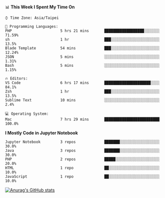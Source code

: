 <!--### Hi there 👋-->

<!--
**treevel/treevel** is a ✨ _special_ ✨ repository because its `README.md` (this file) appears on your GitHub profile.

Here are some ideas to get you started:

- 🔭 I’m currently working on ...
- 🌱 I’m currently learning ...
- 👯 I’m looking to collaborate on ...
- 🤔 I’m looking for help with ...
- 💬 Ask me about ...
- 📫 How to reach me: ...
- 😄 Pronouns: ...
- ⚡ Fun fact: ...
-->

<!--START_SECTION:waka-->
📊 **This Week I Spent My Time On** 

```text
⌚︎ Time Zone: Asia/Taipei

💬 Programming Languages: 
PHP                      5 hrs 21 mins       ██████████████████░░░░░░░   71.59% 
sh                       1 hr                ███░░░░░░░░░░░░░░░░░░░░░░   13.5% 
Blade Template           54 mins             ███░░░░░░░░░░░░░░░░░░░░░░   12.24% 
JSON                     5 mins              ░░░░░░░░░░░░░░░░░░░░░░░░░   1.31% 
Bash                     5 mins              ░░░░░░░░░░░░░░░░░░░░░░░░░   1.15%

🔥 Editors: 
VS Code                  6 hrs 17 mins       █████████████████████░░░░   84.1% 
Zsh                      1 hr                ███░░░░░░░░░░░░░░░░░░░░░░   13.5% 
Sublime Text             10 mins             ░░░░░░░░░░░░░░░░░░░░░░░░░   2.4%

💻 Operating System: 
Mac                      7 hrs 29 mins       █████████████████████████   100.0%

```

**I Mostly Code in Jupyter Notebook** 

```text
Jupyter Notebook         3 repos             ███████░░░░░░░░░░░░░░░░░░   30.0% 
Java                     3 repos             ███████░░░░░░░░░░░░░░░░░░   30.0% 
PHP                      2 repos             █████░░░░░░░░░░░░░░░░░░░░   20.0% 
HTML                     1 repo              ██░░░░░░░░░░░░░░░░░░░░░░░   10.0% 
JavaScript               1 repo              ██░░░░░░░░░░░░░░░░░░░░░░░   10.0%

```



<!--END_SECTION:waka-->

<!-- GitHub Stats Card-->
[![Anurag's GitHub stats](https://github-readme-stats.vercel.app/api?username=treevel&show_icons=true&theme=monokai&count_private=true)](https://github.com/anuraghazra/github-readme-stats)
